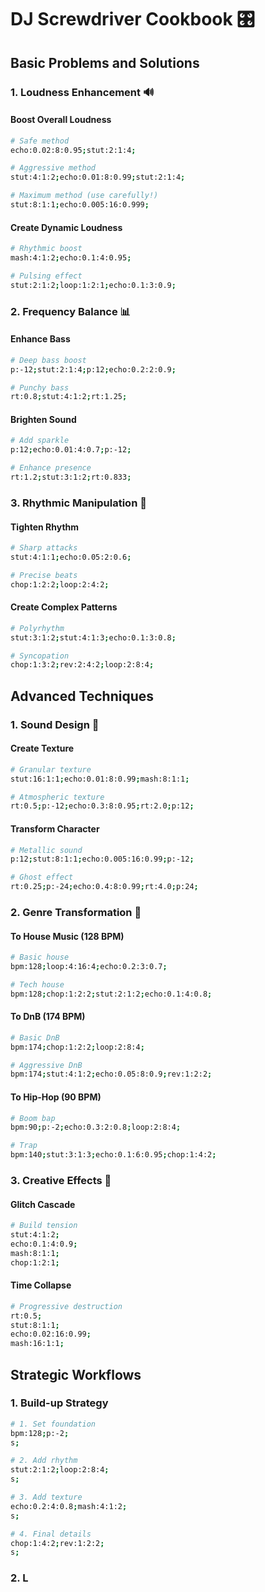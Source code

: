 # DJ Screwdriver Cookbook 🎛️

## Basic Problems and Solutions

### 1. Loudness Enhancement 🔊

#### Boost Overall Loudness
```bash
# Safe method
echo:0.02:8:0.95;stut:2:1:4;

# Aggressive method
stut:4:1:2;echo:0.01:8:0.99;stut:2:1:4;

# Maximum method (use carefully!)
stut:8:1:1;echo:0.005:16:0.999;
```

#### Create Dynamic Loudness
```bash
# Rhythmic boost
mash:4:1:2;echo:0.1:4:0.95;

# Pulsing effect
stut:2:1:2;loop:1:2:1;echo:0.1:3:0.9;
```

### 2. Frequency Balance 📊

#### Enhance Bass
```bash
# Deep bass boost
p:-12;stut:2:1:4;p:12;echo:0.2:2:0.9;

# Punchy bass
rt:0.8;stut:4:1:2;rt:1.25;
```

#### Brighten Sound
```bash
# Add sparkle
p:12;echo:0.01:4:0.7;p:-12;

# Enhance presence
rt:1.2;stut:3:1:2;rt:0.833;
```

### 3. Rhythmic Manipulation 🥁

#### Tighten Rhythm
```bash
# Sharp attacks
stut:4:1:1;echo:0.05:2:0.6;

# Precise beats
chop:1:2:2;loop:2:4:2;
```

#### Create Complex Patterns
```bash
# Polyrhythm
stut:3:1:2;stut:4:1:3;echo:0.1:3:0.8;

# Syncopation
chop:1:3:2;rev:2:4:2;loop:2:8:4;
```

## Advanced Techniques

### 1. Sound Design 🎨

#### Create Texture
```bash
# Granular texture
stut:16:1:1;echo:0.01:8:0.99;mash:8:1:1;

# Atmospheric texture
rt:0.5;p:-12;echo:0.3:8:0.95;rt:2.0;p:12;
```

#### Transform Character
```bash
# Metallic sound
p:12;stut:8:1:1;echo:0.005:16:0.99;p:-12;

# Ghost effect
rt:0.25;p:-24;echo:0.4:8:0.99;rt:4.0;p:24;
```

### 2. Genre Transformation 🎵

#### To House Music (128 BPM)
```bash
# Basic house
bpm:128;loop:4:16:4;echo:0.2:3:0.7;

# Tech house
bpm:128;chop:1:2:2;stut:2:1:2;echo:0.1:4:0.8;
```

#### To DnB (174 BPM)
```bash
# Basic DnB
bpm:174;chop:1:2:2;loop:2:8:4;

# Aggressive DnB
bpm:174;stut:4:1:2;echo:0.05:8:0.9;rev:1:2:2;
```

#### To Hip-Hop (90 BPM)
```bash
# Boom bap
bpm:90;p:-2;echo:0.3:2:0.8;loop:2:8:4;

# Trap
bpm:140;stut:3:1:3;echo:0.1:6:0.95;chop:1:4:2;
```

### 3. Creative Effects 🎪

#### Glitch Cascade
```bash
# Build tension
stut:4:1:2;
echo:0.1:4:0.9;
mash:8:1:1;
chop:1:2:1;
```

#### Time Collapse
```bash
# Progressive destruction
rt:0.5;
stut:8:1:1;
echo:0.02:16:0.99;
mash:16:1:1;
```

## Strategic Workflows

### 1. Build-up Strategy
```bash
# 1. Set foundation
bpm:128;p:-2;
s;

# 2. Add rhythm
stut:2:1:2;loop:2:8:4;
s;

# 3. Add texture
echo:0.2:4:0.8;mash:4:1:2;
s;

# 4. Final details
chop:1:4:2;rev:1:2:2;
s;
```

### 2. L
